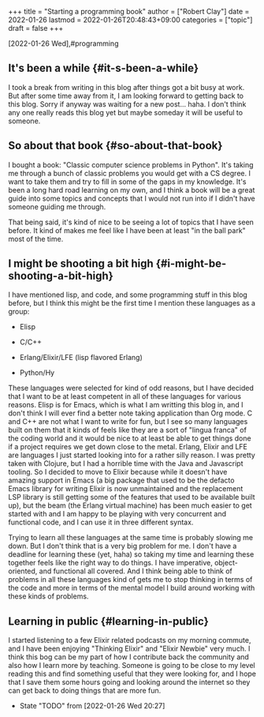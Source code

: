 +++
title = "Starting a programming book"
author = ["Robert Clay"]
date = 2022-01-26
lastmod = 2022-01-26T20:48:43+09:00
categories = ["topic"]
draft = false
+++

<span class="timestamp-wrapper"><span class="timestamp">[2022-01-26 Wed]</span></span>,#programming


## It's been a while {#it-s-been-a-while}

I took a break from writing in this blog after things got a bit busy at work.
But after some time away from it, I am looking forward to getting back to this
blog. Sorry if anyway was waiting for a new post... haha. I don't think any one
really reads this blog yet but maybe someday it will be useful to someone.


## So about that book {#so-about-that-book}

I bought a book: "Classic computer science problems in Python". It's taking me
through a bunch of classic problems you would get with a CS degree. I want to
take them and try to fill in some of the gaps in my knowledge. It's been a long
hard road learning on my own, and I think a book will be a great guide into some
topics and concepts that I would not run into if I didn't have someone guiding
me through.

That being said, it's kind of nice to be seeing a lot of topics that I have seen
before. It kind of makes me feel like I have been at least "in the ball park"
most of the time.


## I might be shooting a bit high {#i-might-be-shooting-a-bit-high}

I have mentioned lisp, and code, and some programming stuff in this blog before,
but I think this might be the first time I mention these languages as a group:

-   Elisp

-   C/C++

-   Erlang/Elixir/LFE (lisp flavored Erlang)

-   Python/Hy

These languages were selected for kind of odd reasons, but I have decided that I
want to be at least competent in all of these languages for various reasons.
Elisp is for Emacs, which is what I am writting this blog in, and I don't think
I will ever find a better note taking application than Org mode. C and C++ are
not what I want to write for fun, but I see so many languages built on them that
it kinds of feels like they are a sort of "lingua franca" of the coding world
and it would be nice to at least be able to get things done if a project
requires we get down close to the metal. Erlang, Elixir and LFE are languages
I just started looking into for a rather silly reason. I was pretty taken with
Clojure, but I had a horrible time with the Java and Javascript tooling. So I
decided to move to Elixir because while it doesn't have amazing support in
Emacs (a big package that used to be the defacto Emacs library for writing
Elixir is now unmaintained and the replacement LSP library is still getting some
of the features that used to be available built up), but the beam (the Erlang
virtual machine) has been much easier to get started with and I am happy to be
playing with very concurrent and functional code, and I can use it in three
different syntax.

Trying to learn all these languages at the same time is probably slowing me
down. But I don't think that is a very big problem for me. I don't have a
deadline for learning these (yet, haha) so taking my time and learning these
together feels like the right way to do things. I have imperative,
object-oriented, and functional all covered. And I think being able to think of
problems in all these languages kind of gets me to stop thinking in terms of the
code and more in terms of the mental model I build around working with these
kinds of problems.


## Learning in public {#learning-in-public}

I started listening to a few Elixir related podcasts on my morning commute, and
I have been enjoying "Thinking Elixir" and "Elixir Newbie" very much. I think
this bog can be my part of how I contribute back the community and also how I
learn more by teaching. Someone is going to be close to my level reading this
and find something useful that they were looking for, and I hope that I save
them some hours going and looking around the internet so they can get back to
doing things that are more fun.

-   State "TODO"       from              <span class="timestamp-wrapper"><span class="timestamp">[2022-01-26 Wed 20:27]</span></span>